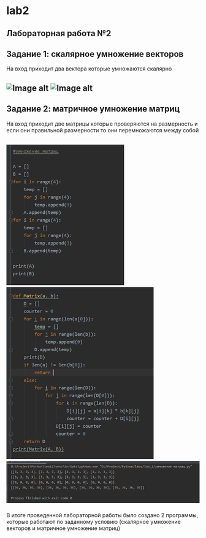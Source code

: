 # lab2
Лабораторная работа №2
---------
Задание 1: скалярное умножение векторов
---------
На вход приходит два вектора которые умножаются скалярно


![Image alt]()
![Image alt]()
---------
Задание 2: матричное умножение матриц
---------
На вход приходит две матрицы которые проверяются на размерность и если они правильной размерности то они перемножаются между собой

![Image alt](https://github.com/mintford/lab2/blob/master/lab_2/Screenshots/Снимок%201.PNG)
![Image alt](https://github.com/mintford/lab2/blob/master/lab_2/Screenshots/Снимок%202.PNG)
![Image alt](https://github.com/mintford/lab2/blob/master/lab_2/Screenshots/Снимок%203.PNG)
---------
В итоге проведенной лабораторной работы было создано 2 программы, которые работают по заданному условию (скалярное умножение векторов и матричное умножение матриц)
